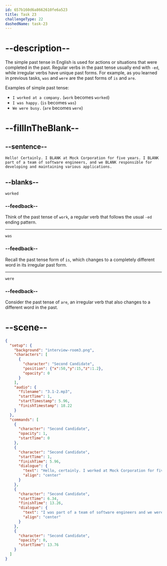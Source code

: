 ```yaml
---
id: 657b160d6a8662610fe6a523
title: Task 23
challengeType: 22
dashedName: task-23
---
```


<!-- (Audio) Second Candidate: Hello! Certainly. I worked at Mock Corporation for five years. I was part of a team of software engineers, and we were responsible for developing and maintaining various applications. -->

# --description--

The simple past tense in English is used for actions or situations that were completed in the past. Regular verbs in the past tense usually end with `-ed`, while irregular verbs have unique past forms. For example, as you learned in previous tasks, `was` and `were` are the past forms of `is` and `are`.

Examples of simple past tense:

- `I worked at a company.` (`work` becomes `worked`)
- `I was happy.` (`is` becomes `was`)
- `We were busy.` (`are` becomes `were`)

# --fillInTheBlank--

## --sentence--

`Hello! Certainly. I BLANK at Mock Corporation for five years. I BLANK part of a team of software engineers, and we BLANK responsible for developing and maintaining various applications.`

## --blanks--

`worked`

### --feedback--

Think of the past tense of `work`, a regular verb that follows the usual `-ed` ending pattern.

---

`was`

### --feedback--

Recall the past tense form of `is`, which changes to a completely different word in its irregular past form.

---

`were`

### --feedback--

Consider the past tense of `are`, an irregular verb that also changes to a different word in the past.

# --scene--

```json
{
  "setup": {
    "background": "interview-room3.png",
    "characters": [
      {
        "character": "Second Candidate",
        "position": {"x":50,"y":15,"z":1.2},
        "opacity": 0
      }
    ],
    "audio": {
      "filename": "3.1-2.mp3",
      "startTime": 1,
      "startTimestamp": 5.96,
      "finishTimestamp": 18.22
    }
  },
  "commands": [
    {
      "character": "Second Candidate",
      "opacity": 1,
      "startTime": 0
    },
    {
      "character": "Second Candidate",
      "startTime": 1,
      "finishTime": 5.96,
      "dialogue": {
        "text": "Hello, certainly. I worked at Mock Corporation for five years.",
        "align": "center"
      }
    },
    {
      "character": "Second Candidate",
      "startTime": 6.34,
      "finishTime": 13.26,
      "dialogue": {
        "text": "I was part of a team of software engineers and we were responsible for developing and maintaining various applications.",
        "align": "center"
      }
    },
    {
      "character": "Second Candidate",
      "opacity": 0,
      "startTime": 13.76
    }
  ]
}
```
